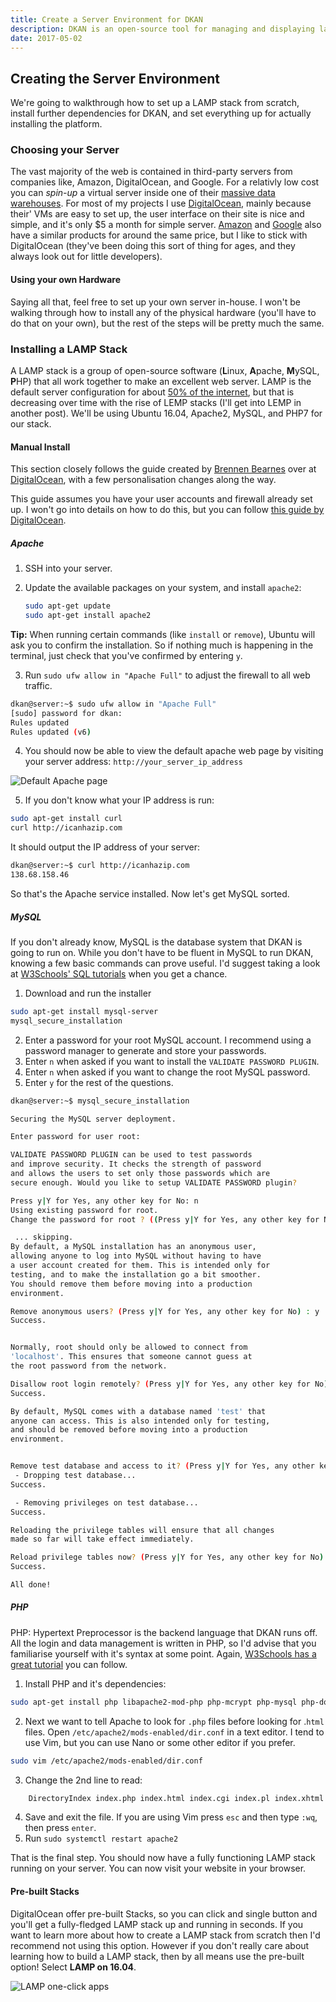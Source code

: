 ```yaml
---
title: Create a Server Environment for DKAN
description: DKAN is an open-source tool for managing and displaying large public data sets like census data, or weather patterns. This post runs through how to set up DKAN on a LAMP stack.
date: 2017-05-02
---
```


## Creating the Server Environment

We're going to walkthrough how to set up a LAMP stack from scratch, install further dependencies for DKAN, and set everything up for actually installing the platform.

### Choosing your Server

The vast majority of the web is contained in third-party servers from companies like, Amazon, DigitalOcean, and Google. For a relativly low cost you can *spin-up* a virtual server inside one of their [massive data warehouses](https://www.youtube.com/watch?v=XZmGGAbHqa0). For most of my projects I use [DigitalOcean](https://m.do.co/c/ed12e702f869), mainly because their' VMs are easy to set up, the user interface on their site is nice and simple, and it's only $5 a month for simple server. [Amazon](https://amazonlightsail.com/pricing/) and [Google](https://cloud.google.com/) also have a similar products for around the same price, but I like to stick with DigitalOcean (they've been doing this sort of thing for ages, and they always look out for little developers).

#### Using your own Hardware

Saying all that, feel free to set up your own server in-house. I won't be walking through how to install any of the physical hardware (you'll have to do that on your own), but the rest of the steps will be pretty much the same.

### Installing a LAMP Stack

A LAMP stack is a group of open-source software (**L**inux, **A**pache, **M**ySQL, **P**HP) that all work together to make an excellent web server. LAMP is the default server configuration for about [50% of the internet](https://w3techs.com/technologies/details/ws-apache/all/all), but that is decreasing over time with the rise of LEMP stacks (I'll get into LEMP in another post). We'll be using Ubuntu 16.04, Apache2, MySQL, and PHP7 for our stack.

#### Manual Install

This section closely follows the guide created by [Brennen Bearnes](https://www.digitalocean.com/community/users/bpb) over at [DigitalOcean](https://www.digitalocean.com/community/tutorials/how-to-install-linux-apache-mysql-php-lamp-stack-on-ubuntu-16-04), with a few personalisation changes along the way.

This guide assumes you have your user accounts and firewall already set up. I won't go into details on how to do this, but you can follow [this guide by DigitalOcean](https://www.digitalocean.com/community/tutorials/initial-server-setup-with-ubuntu-16-04).

##### Apache

1. SSH into your server.
2. Update the available packages on your system, and install `apache2`:

    ```bash
    sudo apt-get update
    sudo apt-get install apache2
    ```

**Tip:** When running certain commands (like `install` or `remove`), Ubuntu will ask you to confirm the installation. So if nothing much is happening in the terminal, just check that you've confirmed by entering `y`.

3. Run `sudo ufw allow in "Apache Full"` to adjust the firewall to all web traffic.

```bash
dkan@server:~$ sudo ufw allow in "Apache Full"
[sudo] password for dkan:
Rules updated
Rules updated (v6)
```

4. You should now be able to view the default apache web page by visiting your server address: `http://your_server_ip_address`

![Default Apache page](media/default-apache-page.png)

5. If you don't know what your IP address is run:

```bash
sudo apt-get install curl
curl http://icanhazip.com
```

It should output the IP address of your server:

```bash
dkan@server:~$ curl http://icanhazip.com
138.68.158.46
```

So that's the Apache service installed. Now let's get MySQL sorted.

##### MySQL

If you don't already know, MySQL is the database system that DKAN is going to run on. While you don't have to be fluent in MySQL to run DKAN, knowing a few basic commands can prove useful. I'd suggest taking a look at [W3Schools' SQL tutorials](https://www.w3schools.com/sql/default.asp) when you get a chance.

1. Download and run the installer

```bash
sudo apt-get install mysql-server
mysql_secure_installation
```

2. Enter a password for your root MySQL account. I recommend using a password manager to generate and store your passwords.
1. Enter `n` when asked if you want to install the `VALIDATE PASSWORD PLUGIN`.
1. Enter `n` when asked if you want to change the root MySQL password.
4. Enter `y` for the rest of the questions.

```bash
dkan@server:~$ mysql_secure_installation

Securing the MySQL server deployment.

Enter password for user root:

VALIDATE PASSWORD PLUGIN can be used to test passwords
and improve security. It checks the strength of password
and allows the users to set only those passwords which are
secure enough. Would you like to setup VALIDATE PASSWORD plugin?

Press y|Y for Yes, any other key for No: n
Using existing password for root.
Change the password for root ? ((Press y|Y for Yes, any other key for No) : n

 ... skipping.
By default, a MySQL installation has an anonymous user,
allowing anyone to log into MySQL without having to have
a user account created for them. This is intended only for
testing, and to make the installation go a bit smoother.
You should remove them before moving into a production
environment.

Remove anonymous users? (Press y|Y for Yes, any other key for No) : y
Success.


Normally, root should only be allowed to connect from
'localhost'. This ensures that someone cannot guess at
the root password from the network.

Disallow root login remotely? (Press y|Y for Yes, any other key for No) : y
Success.

By default, MySQL comes with a database named 'test' that
anyone can access. This is also intended only for testing,
and should be removed before moving into a production
environment.


Remove test database and access to it? (Press y|Y for Yes, any other key for No) : y
 - Dropping test database...
Success.

 - Removing privileges on test database...
Success.

Reloading the privilege tables will ensure that all changes
made so far will take effect immediately.

Reload privilege tables now? (Press y|Y for Yes, any other key for No) : y
Success.

All done!
```

##### PHP

PHP: Hypertext Preprocessor is the backend language that DKAN runs off. All the login and data management is written in PHP, so I'd advise that you familiarise yourself with it's syntax at some point. Again, [W3Schools has a great tutorial](https://www.w3schools.com/php/default.asp) you can follow.

1. Install PHP and it's dependencies:

```bash
sudo apt-get install php libapache2-mod-php php-mcrypt php-mysql php-dom php-xml php-mbstring php-gd
```

2. Next we want to tell Apache to look for `.php` files before looking for .`html` files. Open `/etc/apache2/mods-enabled/dir.conf` in a text editor. I tend to use Vim, but you can use Nano or some other editor if you prefer.

```bash
sudo vim /etc/apache2/mods-enabled/dir.conf
```

3. Change the 2nd line to read:

```bash
    DirectoryIndex index.php index.html index.cgi index.pl index.xhtml index.htm
```

4. Save and exit the file. If you are using Vim press `esc` and then type `:wq`, then press `enter`.
5. Run `sudo systemctl restart apache2`

That is the final step. You should now have a fully functioning LAMP stack running on your server. You can now visit your website in your browser.

#### Pre-built Stacks

DigitalOcean offer pre-built Stacks, so you can click and single button and you'll get a fully-fledged LAMP stack up and running in seconds. If you want to learn more about how to create a LAMP stack from scratch then I'd recommend not using this option. However if you don't really care about learning how to build a LAMP stack, then by all means use the pre-built option! Select **LAMP on 16.04**.

![LAMP one-click apps](media/lamp-one-click-apps.png)
